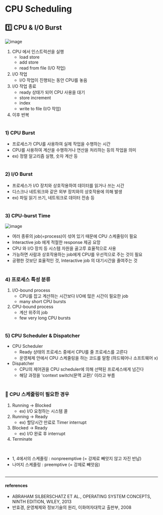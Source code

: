 # CPU Scheduling

## 1️⃣ CPU & I/O Burst

![image](https://github.com/junseoparkk/til/assets/98972385/28e46df3-8c70-44a7-9c19-8f9a97c2ea6a)

1. CPU 에서 인스트럭션을 실행
    - load store
    - add store
    - read from file (I/O 작업)
2. I/O 작업
    - I/O 작업이 진행되는 동안 CPU를 놓음
3. I/O 작업 종료
    - ready 상태가 되어 CPU 사용을 대기
    - store increment
    - index
    - write to file (I/O 작업)
4. 이후 반복
<br><br>

### 1) CPU Burst
- 프로세스가 CPU를 사용하여 실제 작업을 수행하는 시간
- CPU를 사용하여 계산을 수행하거나 연산을 처리하는 등의 작업을 의미
- ex) 정렬 알고리즘 실행, 숫자 계산 등
<br><br>

### 2) I/O Burst
- 프로세스가 I/O 장치와 상호작용하여 데이터를 읽거나 쓰는 시간
- 디스크나 네트워크와 같은 외부 장치와의 상호작용에 의해 발생
- ex) 파일 읽기 쓰기, 네트워크로 데이터 전송 등
<br><br>

### 3) CPU-burst Time

![image](https://github.com/junseoparkk/til/assets/98972385/f14d97df-f021-4c80-8927-1a55cd88ef91)

- 여러 종류의 job(=process)이 섞여 있기 때문에 CPU 스케줄링이 필요
- Interactive job 에게 적절한 response 제공 요망
- CPU 와 I/O 장치 등 시스템 자원을 골고루 효율적으로 사용
- 가능하면 사람과 상호작용하는 job에게 CPU를 우선적으로 주는 것이 필요
- 공평한 것보단 효율적인 것, Interactive job 의 대기시간을 줄여주는 것
<br><br>

### 4) 프로세스 특성 분류

1. I/O-bound process
    - CPU를 잡고 계산하는 시간보다 I/O에 많은 시간이 필요한 job
    - many short CPU bursts
2. CPU-bound process
    - 계산 위주의 job
    - few very long CPU bursts
<br><br> 

### 5) CPU Scheduler & Dispatcher
- CPU Scheduler
    - Ready 상태의 프로세스 중에서 CPU를 줄 프로세스를 고른다
    - 운영체제 안에서 CPU 스케줄링을 하는 코드를 말함 (하드웨어나 소프트웨어 x)
- Dispatcher
    - CPU의 제어권을 CPU scheduler에 의해 선택된 프로세스에게 넘긴다
    - 해당 과정을 'context switch(문맥 교환)' 이라고 부름
<br><br>
### 🔎 CPU 스케줄링이 필요한 경우
1. Running -> Blocked    
   - ex) I/O 요청하는 시스템 콜
2. Running -> Ready
   - ex) 할당시간 만료로 Timer interrupt
3. Blocked -> Ready
   - ex) I/O 완료 후 interrupt
4. Terminate
<br>

- 1, 4에서의 스케줄링 : nonpreemptive (= 강제로 빼앗지 않고 자진 반납)
- 나머지 스케줄링 : preemptive (= 강제로 빼앗음)
<br><br>

---
#### references
- ABRAHAM SILBERSCHATZ ET AL., OPERATING SYSTEM CONCEPTS, NINTH EDITION, WILEY, 2013
- 반효경, 운영체제와 정보기술의 원리, 이화여자대학교 출판부, 2008
